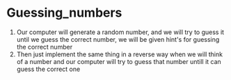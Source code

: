 # Guessing_numbers
1) Our computer will generate a random number, and we will try to guess it until we guess the correct number, we will be given hint's for guessing the correct number
2) Then just implement the same thing in a reverse way when we will think of a number and our computer will try to guess that number untill it can guess the correct one
